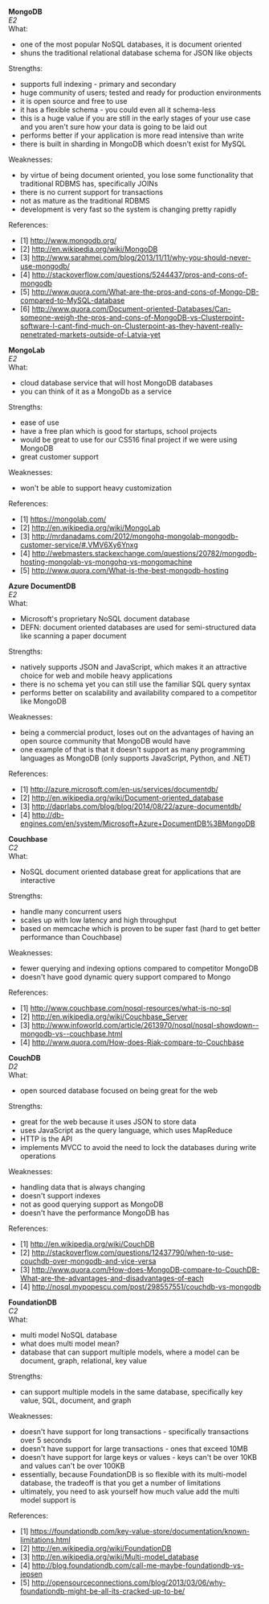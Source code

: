 
**MongoDB**   
*E2*   
What:
- one of the most popular NoSQL databases, it is document oriented 
- shuns the traditional relational database schema for JSON like objects 

Strengths:
- supports full indexing - primary and secondary
- huge community of users; tested and ready for production environments
- it is open source and free to use 
- it has a flexible schema - you could even all it schema-less 
- this is a huge value if you are still in the early stages of your use case and you aren't sure how your data is going to be laid out 
- performs better if your application is more read intensive than write 
- there is built in sharding in MongoDB which doesn't exist for MySQL 

Weaknesses:
- by virtue of being document oriented, you lose some functionality that traditional RDBMS has, specifically JOINs 
- there is no current support for transactions 
- not as mature as the traditional RDBMS 
- development is very fast so the system is changing pretty rapidly 

References:
- [1] http://www.mongodb.org/
- [2] http://en.wikipedia.org/wiki/MongoDB
- [3] http://www.sarahmei.com/blog/2013/11/11/why-you-should-never-use-mongodb/
- [4] http://stackoverflow.com/questions/5244437/pros-and-cons-of-mongodb
- [5] http://www.quora.com/What-are-the-pros-and-cons-of-Mongo-DB-compared-to-MySQL-database
- [6] http://www.quora.com/Document-oriented-Databases/Can-someone-weigh-the-pros-and-cons-of-MongoDB-vs-Clusterpoint-software-I-cant-find-much-on-Clusterpoint-as-they-havent-really-penetrated-markets-outside-of-Latvia-yet



**MongoLab**  
*E2*    
What:
- cloud database service that will host MongoDB databases 
- you can think of it as a MongoDb as a service 

Strengths:
- ease of use 
- have a free plan which is good for startups, school projects
- would be great to use for our CS516 final project if we were using MongoDB
- great customer support 

Weaknesses:
- won't be able to support heavy customization 

References:
- [1] https://mongolab.com/
- [2] http://en.wikipedia.org/wiki/MongoLab
- [3] http://mrdanadams.com/2012/mongohq-mongolab-mongodb-customer-service/#.VMV6Xy6Ynxg
- [4] http://webmasters.stackexchange.com/questions/20782/mongodb-hosting-mongolab-vs-mongohq-vs-mongomachine
- [5] http://www.quora.com/What-is-the-best-mongodb-hosting


**Azure DocumentDB**  
*E2*  
What:
- Microsoft's proprietary NoSQL document database 
- DEFN: document oriented databases are used for semi-structured data like scanning a paper document

Strengths:
- natively supports JSON and JavaScript, which makes it an attractive choice for web and mobile heavy applications 
- there is no schema yet you can still use the familiar SQL query syntax 
- performs better on scalability and availability compared to a competitor like MongoDB 

Weaknesses:
- being a commercial product, loses out on the advantages of having an open source community that MongoDB would have 
- one example of that is that it doesn't support as many programming languages as MongoDB (only supports JavaScript, Python, and .NET)

References:
- [1] http://azure.microsoft.com/en-us/services/documentdb/
- [2] http://en.wikipedia.org/wiki/Document-oriented_database
- [3] http://daprlabs.com/blog/blog/2014/08/22/azure-documentdb/
- [4] http://db-engines.com/en/system/Microsoft+Azure+DocumentDB%3BMongoDB





**Couchbase**  
*C2*  
What:
- NoSQL document oriented database great for applications that are interactive 

Strengths:
- handle many concurrent users 
- scales up with low latency and high throughput 
- based on memcache which is proven to be super fast (hard to get better performance than Couchbase)

Weaknesses:
- fewer querying and indexing options compared to competitor MongoDB 
- doesn't have good dynamic query support compared to Mongo

References:
- [1] http://www.couchbase.com/nosql-resources/what-is-no-sql
- [2] http://en.wikipedia.org/wiki/Couchbase_Server
- [3] http://www.infoworld.com/article/2613970/nosql/nosql-showdown--mongodb-vs--couchbase.html
- [4] http://www.quora.com/How-does-Riak-compare-to-Couchbase



**CouchDB**  
*D2*  
What:
- open sourced database focused on being great for the web

Strengths:
- great for the web because it uses JSON to store data
- uses JavaScript as the query language, which uses MapReduce
- HTTP is the API 
- implements MVCC to avoid the need to lock the databases during write operations 

Weaknesses:
- handling data that is always changing 
- doesn't support indexes
- not as good querying support as MongoDB 
- doesn't have the performance MongoDB has 

References:
- [1] http://en.wikipedia.org/wiki/CouchDB
- [2] http://stackoverflow.com/questions/12437790/when-to-use-couchdb-over-mongodb-and-vice-versa
- [3] http://www.quora.com/How-does-MongoDB-compare-to-CouchDB-What-are-the-advantages-and-disadvantages-of-each
- [4] http://nosql.mypopescu.com/post/298557551/couchdb-vs-mongodb




**FoundationDB**  
*C2*  
What:
- multi model NoSQL database 
- what does multi model mean?
- database that can support multiple models, where a model can be document, graph, relational, key value 

Strengths:
- can support multiple models in the same database, specifically key value, SQL, document, and graph

Weaknesses:
- doesn't have support for long transactions - specifically transactions over 5 seconds 
- doesn't have support for large transactions - ones that exceed 10MB 
- doesn't have support for large keys or values - keys can't be over 10KB and values can't be over 100KB 
- essentially, because FoundationDB is so flexible with its multi-model database, the tradeoff is that you get a number of limitations
- ultimately, you need to ask yourself how much value add the multi model support is 

References:
- [1] https://foundationdb.com/key-value-store/documentation/known-limitations.html
- [2] http://en.wikipedia.org/wiki/FoundationDB
- [3] http://en.wikipedia.org/wiki/Multi-model_database
- [4] http://blog.foundationdb.com/call-me-maybe-foundationdb-vs-jepsen
- [5] http://opensourceconnections.com/blog/2013/03/06/why-foundationdb-might-be-all-its-cracked-up-to-be/


